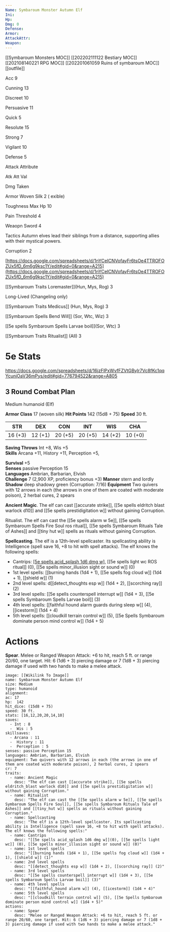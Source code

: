 ```yaml
---
Name: Symbaroum Monster Autumn Elf
Ini: 
Hp: 
Dmg: 0
Defense: 
Armor: 
AttackAttr: 
Weapon: 
---
```

[[Symbaroum Monsters MOC]]
[[202202111122 Bestiary MOC]]
[[202108140221 RPG MOC]]
[[202201061059 Ruins of symbaroum MOC]]
[[outfile]]

Acc 9

Cunning 13

Discreet 10

Persuasive 11

Quick 5

Resolute 15

Strong 7

Vigilant 10

Defense 5

Attack Attribute

Atk Att Val

Dmg Taken

Armor Woven Silk 2 ( exible)

Toughness Max Hp 10

Pain Threshold 4

Weaopn Sword 4

Tactics Autumn elves lead their siblings from a distance, supporting allies with their mystical powers.

Corruption 2

[https://docs.google.com/spreadsheets/d/1nYCeICNVofayFr6tsOe4TTROFOZUx5fD_6m6g9ksc1Y/edit#gid=0&range=A215](https://docs.google.com/spreadsheets/d/1nYCeICNVofayFr6tsOe4TTROFOZUx5fD_6m6g9ksc1Y/edit#gid=0&range=A215)

[[Symbaroum Traits Loremaster]](Hun, Mys, Rog) 3

Long-Lived (Changeling only)

[[Symbaroum Traits Medicus]] (Hun, Mys, Rog) 3

[[Symbaroum Spells Bend Will]] (Sor, Wtc, Wiz) 3

[[5e spells Symbaroum Spells Larvae boil]](Sor, Wtc) 3

[[Symbaroum Traits Ritualist]] (All) 3

# 5e Stats 
https://docs.google.com/spreadsheets/d/16jzFlPxWvfFZVtGBylr7Vc8fKc1qqYcunjOaV36mPys/edit#gid=776794522&range=A805
## 3 Round Combat Plan

Medium humanoid (Elf)

 

**Armor Class** 17 (woven silk) 
**Hit Points** 142 (15d8 + 75) 
**Speed** 30 ft.

 
| STR     | DEX     | CON     | INT     | WIS     | CHA     |
| ------- | ------- | ------- | ------- | ------- | ------- |
| 16 (+3) | 12 (+1) | 20 (+5) | 20 (+5) | 14 (+2) | 10 (+0) |

 

**Saving Throws** Int +8, Wis +5  
**Skills** Arcana +11, History +11, Perception +5,

**Survival** +5  
**Senses** passive Perception 15  
**Languages** Ambrian, Barbarian, Elvish  
**Challenge** 7 (2,900 XP, proficiency bonus +3) 
**Manner** stern and lordly  
**Shadow** deep shadowy green (Corruption: 7/16) 
**Equipment** Two quivers with 12 arrows in each (the arrows in one of them are coated with moderate poison), 2 herbal cures, 2 spears

 

**Ancient Magic**. The elf can cast [[accurate strike]], [[5e spells eldritch blast warlock d10]] and [[5e spells prestidigitation w]] without gaining Corruption.

Ritualist. The elf can cast the [[5e spells alarm w 5e]], [[5e spells Symbaroum Spells Fire Soul ros ritual]], [[5e spells Symbaroum Rituals Tale of Ashes]] and [[tiny hut w]] spells as rituals without gaining Corruption.

**Spellcasting**. The elf is a 12th-level spellcaster. Its spellcasting ability is Intelligence (spell save 16,
 +8 to hit with spell attacks). The elf knows the following spells:
 - Cantrips: [[5e spells acid_splash 1d6 dmg w]](0), [[5e spells light wc ROS ritual]] (0), [[5e spells minor_illusion sight or sound w]] (0) 
 - 1st level spells: [[burning hands (1d4 + 1), [[5e spells fog cloud w]] (1d4 + 1), [[shield w]] (1)  
 - 2nd level spells: d[[detect_thoughts esp w]] (1d4 + 2), [[scorching ray]] (2)  
 - 3rd level spells: [[5e spells counterspell interrupt w]] (1d4 + 3), [[5e spells Symbaroum Spells Larvae boil]] (3) 
 - 4th level spells: [[faithful hound alarm guards during sleep w]] (4), [[icestorm]] (1d4 + 4) 
 - 5th level spells: [[cloudkill terrain control w]] (5), [[5e Spells Symbaroum dominate person mind control w]] (1d4 + 5)

# Actions

**Spear**. Melee or Ranged Weapon Attack: +6 to hit, reach 5 ft. or range 20/60, one target. Hit: 6 (1d6 + 3) piercing damage or 7 (1d8 + 3) piercing damage if used with two hands to make a melee attack.

```statblock
image: [[Wikilink To Image]]
name: Symbaroum Monster Autumn Elf
size: Medium
type: humanoid
alignment:
ac: 17
hp:  142
hit_dice: (15d8 + 75)
speed: 30 ft.
stats: [16,12,20,20,14,10]
saves:
  - Int : 8
  -  Wis : 5
skillsaves:
  - Arcana : 11
  -  History : 11
  -  Perception : 5
senses: passive Perception 15
languages: Ambrian, Barbarian, Elvish
equipment: Two quivers with 12 arrows in each (the arrows in one of them are coated with moderate poison), 2 herbal cures, 2 spears
cr: 7
traits:
  - name: Ancient Magic
    desc: "The elf can cast [[accurate strike]], [[5e spells eldritch_blast warlock d10]] and [[5e spells prestidigitation w]] without gaining Corruption."
  - name: Ritualist
    desc: "The elf can cast the [[5e spells alarm w 5e]], [[5e spells Symbaroum Spells Fire Soul]], [[5e spells Symbaroum Rituals Tale of Ashes]] and [[tiny_hut w]] spells as rituals without gaining Corruption."
  - name: Spellcasting
    desc: "The elf is a 12th-level spellcaster. Its spellcasting ability is Intelligence (spell save 16, +8 to hit with spell attacks). The elf knows the following spells:"
  - name: Cantrips
    desc: "[[5e spells acid_splash 1d6 dmg w]](0), [[5e spells light wc]] (0), [[5e spells minor_illusion sight or sound w]] (0)"
  - name: 1st level spells
    desc: "[[burning hands (1d4 + 1), [[5e spells fog cloud w]] (1d4 + 1), [[shield w]] (1)"
  - name: 2nd level spells
    desc: "[[detect_thoughts esp w]] (1d4 + 2), [[scorching ray]] (2)"
  - name: 3rd level spells
    desc: "[[5e spells counterspell interrupt w]] (1d4 + 3), [[5e spells Symbaroum Spells Larvae boil]] (3)"
  - name: 4th level spells
    desc: "[[faithful_hound alarm w]] (4), [[icestorm]] (1d4 + 4)"
  - name: 5th level spells
    desc: "[[cloudkill terrain control w]] (5), [[5e Spells Symbaroum dominate person mind control w]] (1d4 + 5)"
actions:
  - name: Spear
    desc: "Melee or Ranged Weapon Attack: +6 to hit, reach 5 ft. or range 20/60, one target. Hit: 6 (1d6 + 3) piercing damage or 7 (1d8 + 3) piercing damage if used with two hands to make a melee attack."
```
